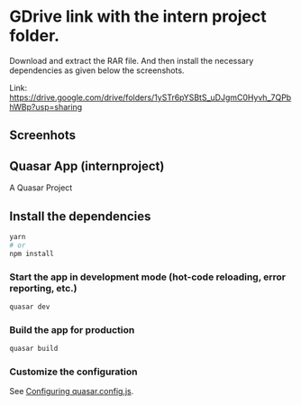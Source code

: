 # GDrive link with the intern project folder.
Download and extract the RAR file. And then install the necessary dependencies as given below the screenshots.

Link: https://drive.google.com/drive/folders/1ySTr6pYSBtS_uDJgmC0Hyvh_7QPbhWBp?usp=sharing

## Screenhots

## Quasar App (internproject)

A Quasar Project

## Install the dependencies
```bash
yarn
# or
npm install
```

### Start the app in development mode (hot-code reloading, error reporting, etc.)
```bash
quasar dev
```


### Build the app for production
```bash
quasar build
```

### Customize the configuration
See [Configuring quasar.config.js](https://v2.quasar.dev/quasar-cli-webpack/quasar-config-js).
